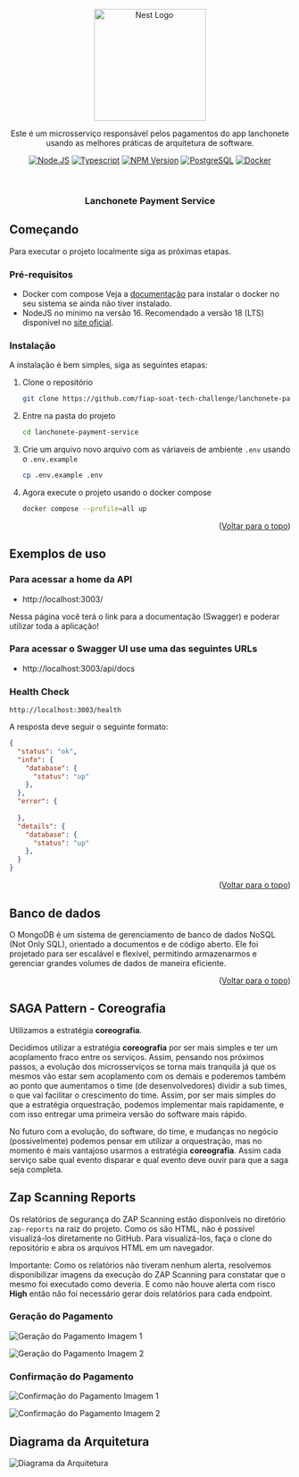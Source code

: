 <p align="center">
  <a href="http://nestjs.com/" target="blank"><img src="https://nestjs.com/img/logo-small.svg" width="200" alt="Nest Logo" /></a>
</p>

<p align="center">Este é um microsserviço responsável pelos pagamentos do app lanchonete usando as melhores práticas de arquitetura de software.</p>
  <p align="center">
    <a href="https://nodejs.org/en" target="_blank"><img src="https://img.shields.io/badge/node.js-6DA55F?style=for-the-badge&logo=node.js&logoColor=white" alt="Node.JS" /></a>
    <a href="https://www.typescriptlang.org" target="_blank"><img src="https://img.shields.io/badge/typescript-%23007ACC.svg?style=for-the-badge&logo=typescript&logoColor=white" alt="Typescript" /></a>
    <a href="https://www.npmjs.com/~nestjscore" target="_blank"><img src="https://img.shields.io/badge/NPM-%23CB3837.svg?style=for-the-badge&logo=npm&logoColor=white" alt="NPM Version" /></a>
    <a href="https://www.postgresql.org" target="_blank"><img src="https://img.shields.io/badge/MongoDB-%234ea94b.svg?style=for-the-badge&logo=mongodb&logoColor=white" alt="PostgreSQL" /></a>
    <a href="https://www.docker.com" target="_blank"><img src="https://img.shields.io/badge/docker-%230db7ed.svg?style=for-the-badge&logo=docker&logoColor=white" alt="Docker" /></a>
  </p>
</p>


<!-- TITULO DO PROJETO -->
<br />
<div align="center">
  <h3 align="center">Lanchonete Payment Service</h3>
</div>



<!-- COMECANDO -->
## Começando

Para executar o projeto localmente siga as próximas etapas.

### Pré-requisitos

* Docker com compose
  Veja a [documentação](https://docs.docker.com/engine/install/) para instalar o docker no seu sistema se ainda não tiver instalado.
* NodeJS no mínimo na versão 16. Recomendado a versão 18 (LTS) disponível no [site oficial](https://nodejs.org/en).

### Instalação

A instalação é bem simples, siga as seguintes etapas:

1. Clone o repositório
   ```sh
   git clone https://github.com/fiap-soat-tech-challenge/lanchonete-payment-service
   ```
2. Entre na pasta do projeto
   ```sh
   cd lanchonete-payment-service
   ```
3. Crie um arquivo novo arquivo com as váriaveis de ambiente `.env` usando o `.env.example`
   ```sh
   cp .env.example .env
   ```
4. Agora execute o projeto usando o docker compose
   ```sh
   docker compose --profile=all up
   ```

<p align="right">(<a href="#readme-top">Voltar para o topo</a>)</p>

<!-- EXEMPLOS DE USO -->
## Exemplos de uso

### Para acessar a home da API
- http://localhost:3003/

Nessa página você terá o link para a documentação (Swagger) e poderar utilizar toda a aplicação!

### Para acessar o Swagger UI use uma das seguintes URLs
- http://localhost:3003/api/docs

### Health Check
    http://localhost:3003/health

A resposta deve seguir o seguinte formato:

```json
{
  "status": "ok",
  "info": {
    "database": {
      "status": "up"
    },
  },
  "error": {
    
  },
  "details": {
    "database": {
      "status": "up"
    },
  }
}
```

<p align="right">(<a href="#readme-top">Voltar para o topo</a>)</p>

## Banco de dados

O MongoDB é um sistema de gerenciamento de banco de dados NoSQL (Not Only SQL), orientado a documentos e de código aberto. 
Ele foi projetado para ser escalável e flexível, permitindo armazenarmos e gerenciar grandes volumes de dados de maneira
eficiente.

<p align="right">(<a href="#readme-top">Voltar para o topo</a>)</p>

## SAGA Pattern - Coreografia

Utilizamos a estratégia **coreografia**.

Decidimos utilizar a estratégia **coreografia** por ser mais simples e ter um acoplamento fraco entre os serviços. Assim,
pensando nos próximos passos, a evolução dos microsserviços se torna mais tranquila já que os mesmos vão estar sem
acoplamento com os demais e poderemos também ao ponto que aumentamos o time (de desenvolvedores) dividir a sub times,
o que vai facilitar o crescimento do time. Assim, por ser mais simples do que a estratégia orquestração, podemos
implementar mais rapidamente, e com isso entregar uma primeira versão do software mais rápido.

No futuro com a evolução, do software, do time, e mudanças no negócio (possivelmente) podemos pensar em utilizar a
orquestração, mas no momento é mais vantajoso usarmos a estratégia **coreografia**. Assim cada serviço sabe qual
evento disparar e qual evento deve ouvir para que a saga seja completa.

## Zap Scanning Reports

Os relatórios de segurança do ZAP Scanning estão disponíveis no diretório `zap-reports` na raiz do projeto. Como os
são HTML, não é possível visualizá-los diretamente no GitHub. Para visualizá-los, faça o clone do repositório e abra
os arquivos HTML em um navegador.

Importante: Como os relatórios não tiveram nenhum alerta, resolvemos disponibilizar imagens da execução do ZAP Scanning
para constatar que o mesmo foi executado como deveria. E como não houve alerta com risco **High** então não foi 
necessário gerar dois relatórios para cada endpoint.

### Geração do Pagamento

![Geração do Pagamento Imagem 1](zap-reports/zap-geracao-pagamento-1.png)

![Geração do Pagamento Imagem 2](zap-reports/zap-geracao-pagamento-2.png)

### Confirmação do Pagamento

![Confirmação do Pagamento Imagem 1](zap-reports/zap-confirmacao-pagamento-1.png)

![Confirmação do Pagamento Imagem 2](zap-reports/zap-confirmacao-pagamento-2.png)

## Diagrama da Arquitetura

![Diagrama da Arquitetura](https://github.com/fiap-soat-tech-challenge/terraform-lanchonete-app/blob/main/docs/imagens/infra_aws_app.png)